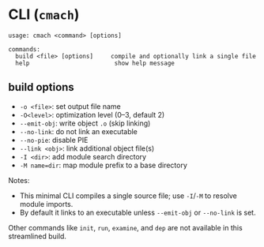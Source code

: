 # CLI (`cmach`)

```
usage: cmach <command> [options]

commands:
  build <file> [options]     compile and optionally link a single file
  help                        show help message
```

## build options
- `-o <file>`: set output file name
- `-O<level>`: optimization level (0–3, default 2)
- `--emit-obj`: write object `.o` (skip linking)
- `--no-link`: do not link an executable
- `--no-pie`: disable PIE
- `--link <obj>`: link additional object file(s)
- `-I <dir>`: add module search directory
- `-M name=dir`: map module prefix to a base directory

Notes:
- This minimal CLI compiles a single source file; use `-I`/`-M` to resolve module imports.
- By default it links to an executable unless `--emit-obj` or `--no-link` is set.

Other commands like `init`, `run`, `examine`, and `dep` are not available in this streamlined build.
